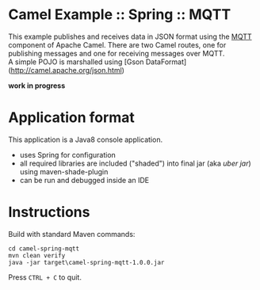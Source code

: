 # Camel Example :: Spring :: MQTT
This example publishes and receives data in JSON format using the
[MQTT](https://camel.apache.org/mqtt.html) component of Apache Camel.
There are two Camel routes, one for publishing messages and one
for receiving messages over MQTT.  
A simple POJO is marshalled using [Gson DataFormat]
(http://camel.apache.org/json.html)

**work in progress**

# Application format
This application is a Java8 console application.
- uses Spring for configuration
- all required libraries are included ("shaded") into final jar (aka _uber
jar_) using maven-shade-plugin
- can be run and debugged inside an IDE

# Instructions
Build with standard Maven commands:

    cd camel-spring-mqtt
    mvn clean verify
    java -jar target\camel-spring-mqtt-1.0.0.jar
    
Press `CTRL + C` to quit.
